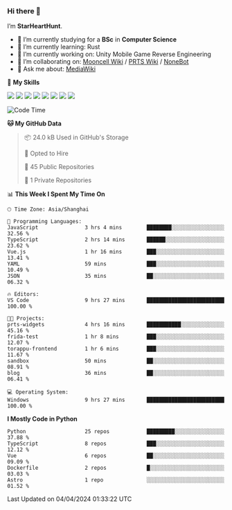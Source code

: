 ### Hi there 👋

I’m **StarHeartHunt**.

- 🏫 I’m currently studying for a **BSc** in **Computer Science**
- 🌱 I’m currently learning: Rust
- 🔭 I’m currently working on: Unity Mobile Game Reverse Engineering
- 👯 I’m collaborating on: [Mooncell Wiki](https://fgo.wiki/) / [PRTS Wiki](http://prts.wiki/) / [NoneBot](https://github.com/nonebot)
- 💬 Ask me about: [MediaWiki](https://www.mediawiki.org)

🌟 **My Skills**

![](https://img.shields.io/badge/-Python-3e74a2?style=flat-square&logo=Python&logoColor=fff)
![](https://img.shields.io/badge/-Node.js-339933?style=flat-square&logo=node.js&logoColor=fff)
![](https://img.shields.io/badge/-Vue-4fc08d?style=flat-square&logo=vue.js&logoColor=fff)
![](https://img.shields.io/badge/-React-2d98ce?style=flat-square&logo=React&logoColor=fff)
![](https://img.shields.io/badge/-TypeScript-3178C6?style=flat-square&logo=TypeScript&logoColor=fff)
![](https://img.shields.io/badge/-Docker-2496ED?style=flat-square&logo=Docker&logoColor=fff)
![](https://img.shields.io/badge/-Linux-000000?style=flat-square&logo=Linux&logoColor=fff)
![](https://img.shields.io/badge/-Dotnet-512bd4?style=flat-square&logo=.net&logoColor=fff)

<!--START_SECTION:waka-->
![Code Time](http://img.shields.io/badge/Code%20Time-936%20hrs%2047%20mins-blue)

**🐱 My GitHub Data** 

> 📦 24.0 kB Used in GitHub's Storage 
 > 
> 💼 Opted to Hire
 > 
> 📜 45 Public Repositories 
 > 
> 🔑 1 Private Repositories 
 > 
📊 **This Week I Spent My Time On** 

```text
🕑︎ Time Zone: Asia/Shanghai

💬 Programming Languages: 
JavaScript               3 hrs 4 mins        ████████░░░░░░░░░░░░░░░░░   32.56 % 
TypeScript               2 hrs 14 mins       ██████░░░░░░░░░░░░░░░░░░░   23.62 % 
Vue.js                   1 hr 16 mins        ███░░░░░░░░░░░░░░░░░░░░░░   13.41 % 
YAML                     59 mins             ███░░░░░░░░░░░░░░░░░░░░░░   10.49 % 
JSON                     35 mins             ██░░░░░░░░░░░░░░░░░░░░░░░   06.32 % 

🔥 Editors: 
VS Code                  9 hrs 27 mins       █████████████████████████   100.00 % 

🐱‍💻 Projects: 
prts-widgets             4 hrs 16 mins       ███████████░░░░░░░░░░░░░░   45.16 % 
frida-test               1 hr 8 mins         ███░░░░░░░░░░░░░░░░░░░░░░   12.07 % 
torappu-frontend         1 hr 6 mins         ███░░░░░░░░░░░░░░░░░░░░░░   11.67 % 
sandbox                  50 mins             ██░░░░░░░░░░░░░░░░░░░░░░░   08.91 % 
blog                     36 mins             ██░░░░░░░░░░░░░░░░░░░░░░░   06.41 % 

💻 Operating System: 
Windows                  9 hrs 27 mins       █████████████████████████   100.00 % 
```

**I Mostly Code in Python** 

```text
Python                   25 repos            █████████░░░░░░░░░░░░░░░░   37.88 % 
TypeScript               8 repos             ███░░░░░░░░░░░░░░░░░░░░░░   12.12 % 
Vue                      6 repos             ██░░░░░░░░░░░░░░░░░░░░░░░   09.09 % 
Dockerfile               2 repos             █░░░░░░░░░░░░░░░░░░░░░░░░   03.03 % 
Astro                    1 repo              ░░░░░░░░░░░░░░░░░░░░░░░░░   01.52 % 
```




 Last Updated on 04/04/2024 01:33:22 UTC
<!--END_SECTION:waka-->
